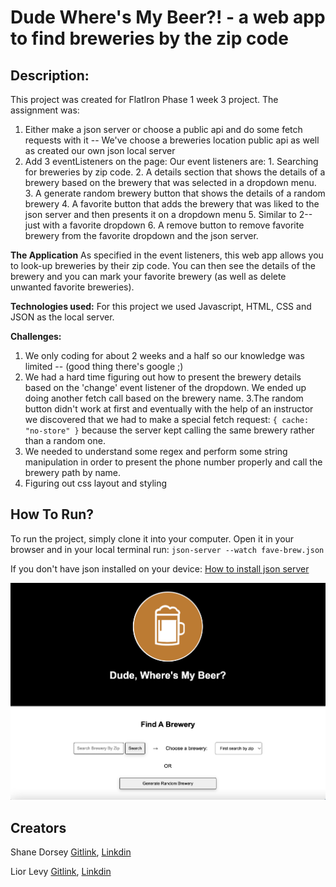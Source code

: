 # Dude Where's My Beer?! - a web app to find breweries by the zip code

## Description:

This project was created for FlatIron Phase 1 week 3 project.
The assignment was:

1. Either make a json server or choose a public api and do some fetch requests with it -- We've choose a breweries location public api as well as created our own json local server
2. Add 3 eventListeners on the page:
   Our event listeners are: 1. Searching for breweries by zip code. 2. A details section that shows the details of a brewery based on the brewery that was selected in a dropdown menu. 3. A generate random brewery button that shows the details of a random brewery 4. A favorite button that adds the brewery that was liked to the json server and then presents it on a dropdown menu 5. Similar to 2-- just with a favorite dropdown 6. A remove button to remove favorite brewery from the favorite dropdown and the json server.

**The Application**
As specified in the event listeners, this web app allows you to look-up breweries by their zip code. You can then see the details of the brewery and you can mark your favorite brewery (as well as delete unwanted favorite breweries).

**Technologies used:**
For this project we used Javascript, HTML, CSS and JSON as the local server.

**Challenges:**

1. We only coding for about 2 weeks and a half so our knowledge was limited -- (good thing there's google ;)
2. We had a hard time figuring out how to present the brewery details based on the 'change' event listener of the dropdown. We ended up doing another fetch call based on the brewery name.
   3.The random button didn't work at first and eventually with the help of an instructor we discovered that we had to make a special fetch request: `{ cache: "no-store" }` because the server kept calling the same brewery rather than a random one.
3. We needed to understand some regex and perform some string manipulation in order to present the phone number properly and call the brewery path by name.
4. Figuring out css layout and styling

## How To Run?

To run the project, simply clone it into your computer. Open it in your browser and in your local terminal run: `json-server --watch fave-brew.json`

If you don't have json installed on your device: [How to install json server](https://www.npmjs.com/package/json-server)

![dude where's my beer web](./DudeW.png "Dude where's my beer?!")



Creators
---

Shane Dorsey [Gitlink](https://github.com/scdorsey22), [Linkdin](https://www.linkedin.com/in/shanedorsey/)

Lior Levy [Gitlink](https://github.com/levydlior), [Linkdin](https://www.linkedin.com/in/liordl/)